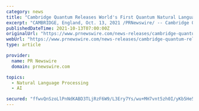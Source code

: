 ```yaml
---
category: news
title: "Cambridge Quantum Releases World's First Quantum Natural Language Processing Toolkit and Library"
excerpt: "CAMBRIDGE, England, Oct. 13, 2021 /PRNewswire/ -- Cambridge Quantum (\"CQ\") today announced the release of the world's first toolkit and library for Quantum Natural Language Processing (QNLP)."
publishedDateTime: 2021-10-13T07:00:00Z
originalUrl: "https://www.prnewswire.com/news-releases/cambridge-quantum-releases-worlds-first-quantum-natural-language-processing-toolkit-and-library-301398725.html"
webUrl: "https://www.prnewswire.com/news-releases/cambridge-quantum-releases-worlds-first-quantum-natural-language-processing-toolkit-and-library-301398725.html"
type: article

provider:
  name: PR Newswire
  domain: prnewswire.com

topics:
  - Natural Language Processing
  - AI

secured: "ffwvQnSzoLlPnNdKABD3TLjRzF6W9/L3Ery7Ys/wu+MH7vnt5zh0I/yKb5He5xCg/GA8TgakeJfjXJfbZz6lOlQsicf2OaAeiKCaImjdjFqFVPTkydMMdEBYMq7hOX2riyR21Td0eJtGdjBp/ZuF9xm3z8LAOg3dhsra17NX7lEUQbvTGogtwsx4Gx+cLQq/bWzLwrzOjy7oIydLdyDXI8jWpsiVaANFEOY0WWtmR2MkLn0ya8MWXyHziGqBYeKPMvpZH1YD+0bK2mwfhRXaWcJrTMqRqJOB6eZmIqZtfJSGmLByNYeVqD1Xq/E2etUHd3URHGuEKRXJNpezGE1wMBu+AwmKYwVLdx8KaGcae4o=;zpBwvuXas0EKcARz+vLD6A=="
---
```


